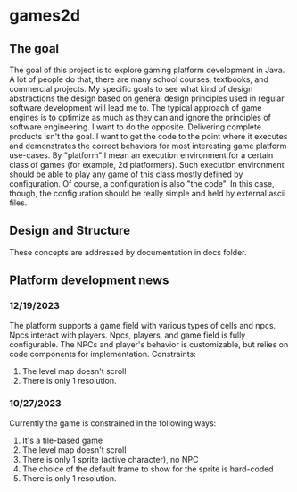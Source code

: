 # games2d
## The goal
The goal of this project is to explore gaming platform development in Java. A lot of people do that, there are many
school courses, textbooks, and commercial projects. My specific goals to see what kind of design abstractions the
design based on general design principles used in regular software development will lead me to. The typical approach of 
game engines is to optimize as much as they can and ignore the principles of software engineering. I want to do the
opposite.
Delivering complete products isn't the goal. I want to get the code to the point where it executes and demonstrates the
correct behaviors for most interesting game platform use-cases. By "platform" I mean an execution environment for a
certain class of games (for example, 2d platformers). Such execution environment should be able to play any game of this
class mostly defined by configuration. Of course, a configuration is also "the code". In this case, though, the
configuration should be really simple and held by external ascii files.
## Design and Structure
These concepts are addressed by documentation in docs folder.
## Platform development news
### 12/19/2023
The platform supports a game field with various types of cells and npcs. Npcs interact with players. Npcs, players, and
game field is fully configurable. The NPCs and player's behavior is customizable, but relies on code components for
implementation.
Constraints:
1. The level map doesn't scroll
2. There is only 1 resolution.
### 10/27/2023
Currently the game is constrained in the following ways:
1. It's a tile-based game
2. The level map doesn't scroll
3. There is only 1 sprite (active character), no NPC
4. The choice of the default frame to show for the sprite is hard-coded
5. There is only 1 resolution.
